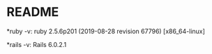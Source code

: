 # README

  *ruby -v: ruby 2.5.6p201 (2019-08-28 revision 67796) [x86_64-linux]
  
  
  *rails -v:  Rails 6.0.2.1
  
